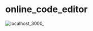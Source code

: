 # online_code_editor

![localhost_3000_](https://user-images.githubusercontent.com/46403954/134701230-0ca187a6-bef6-4f15-9176-afd82f8a68ae.png)
